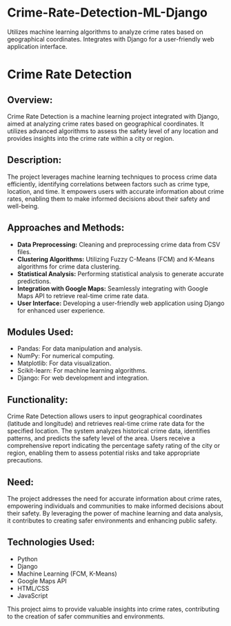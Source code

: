 # Crime-Rate-Detection-ML-Django
Utilizes machine learning algorithms to analyze crime rates based on geographical coordinates. Integrates with Django for a user-friendly web application interface.

# Crime Rate Detection

## Overview:
Crime Rate Detection is a machine learning project integrated with Django, aimed at analyzing crime rates based on geographical coordinates. It utilizes advanced algorithms to assess the safety level of any location and provides insights into the crime rate within a city or region.

## Description:
The project leverages machine learning techniques to process crime data efficiently, identifying correlations between factors such as crime type, location, and time. It empowers users with accurate information about crime rates, enabling them to make informed decisions about their safety and well-being.

## Approaches and Methods:
- **Data Preprocessing:** Cleaning and preprocessing crime data from CSV files.
- **Clustering Algorithms:** Utilizing Fuzzy C-Means (FCM) and K-Means algorithms for crime data clustering.
- **Statistical Analysis:** Performing statistical analysis to generate accurate predictions.
- **Integration with Google Maps:** Seamlessly integrating with Google Maps API to retrieve real-time crime rate data.
- **User Interface:** Developing a user-friendly web application using Django for enhanced user experience.

## Modules Used:
- Pandas: For data manipulation and analysis.
- NumPy: For numerical computing.
- Matplotlib: For data visualization.
- Scikit-learn: For machine learning algorithms.
- Django: For web development and integration.

## Functionality:
Crime Rate Detection allows users to input geographical coordinates (latitude and longitude) and retrieves real-time crime rate data for the specified location. The system analyzes historical crime data, identifies patterns, and predicts the safety level of the area. Users receive a comprehensive report indicating the percentage safety rating of the city or region, enabling them to assess potential risks and take appropriate precautions.

## Need:
The project addresses the need for accurate information about crime rates, empowering individuals and communities to make informed decisions about their safety. By leveraging the power of machine learning and data analysis, it contributes to creating safer environments and enhancing public safety.

## Technologies Used:
- Python
- Django
- Machine Learning (FCM, K-Means)
- Google Maps API
- HTML/CSS
- JavaScript

This project aims to provide valuable insights into crime rates, contributing to the creation of safer communities and environments.
